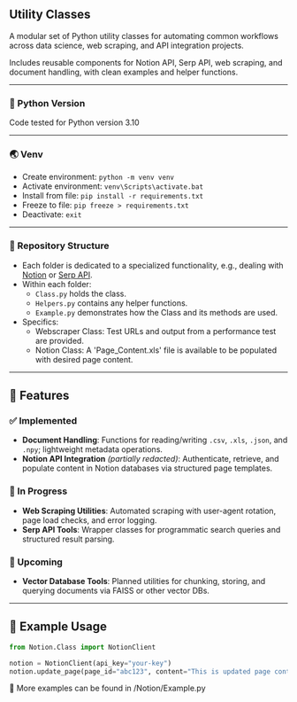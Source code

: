 ## Utility Classes
A modular set of Python utility classes for automating common workflows across data science, web scraping, and API integration projects.

Includes reusable components for Notion API, Serp API, web scraping, and document handling, with clean examples and helper functions.

---

### 🐍 Python Version
Code tested for Python version 3.10

---

### 🌏 Venv
- Create environment: `python -m venv venv`
- Activate environment: `venv\Scripts\activate.bat`
- Install from file: `pip install -r requirements.txt`
- Freeze to file: `pip freeze > requirements.txt`
- Deactivate: `exit`

--- 

### 📘 Repository Structure
- Each folder is dedicated to a specialized functionality, e.g., dealing with [Notion](https://www.notion.so/) or [Serp API](https://serpapi.com/).
- Within each folder:
  - `Class.py` holds the class.
  - `Helpers.py` contains any helper functions.
  - `Example.py` demonstrates how the Class and its methods are used.
- Specifics:
  - Webscraper Class: Test URLs and output from a performance test are provided.
  - Notion Class: A 'Page_Content.xls' file is available to be populated with desired page content.

---

## 📌 Features

### ✅ Implemented
- **Document Handling**: Functions for reading/writing `.csv`, `.xls`, `.json`, and `.npy`; lightweight metadata operations.
- **Notion API Integration** *(partially redacted)*: Authenticate, retrieve, and populate content in Notion databases via structured page templates.

### 🚧 In Progress
- **Web Scraping Utilities**: Automated scraping with user-agent rotation, page load checks, and error logging.
- **Serp API Tools**: Wrapper classes for programmatic search queries and structured result parsing.

### 🔮 Upcoming
- **Vector Database Tools**: Planned utilities for chunking, storing, and querying documents via FAISS or other vector DBs.

---
## 🚀 Example Usage

```python
from Notion.Class import NotionClient

notion = NotionClient(api_key="your-key")
notion.update_page(page_id="abc123", content="This is updated page content")
```
📁 More examples can be found in /Notion/Example.py
